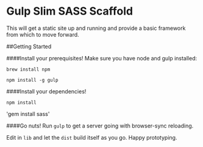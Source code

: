 # Gulp Slim SASS Scaffold

 This will get a static site up and running and provide a basic framework from which to move forward.

##Getting Started

####Install your prerequisites!
Make sure you have node and gulp installed:

`brew install npm`

`npm install -g gulp`

####Install your dependencies!

`npm install`

'gem install sass'

####Go nuts!
Run `gulp` to get a server going with browser-sync reloading.

Edit in `lib` and let the `dist` build itself as you go. Happy prototyping.


